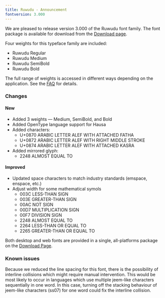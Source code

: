 ```yaml
---
title: Ruwudu - Announcement
fontversion: 3.000
---
```


We are pleased to release version 3.000 of the Ruwudu font family. The font package is available for download from the [Download page](https://software.sil.org/ruwudu/download/).

Four weights for this typeface family are included:

- Ruwudu Regular
- Ruwudu Medium
- Ruwudu SemiBold
- Ruwudu Bold

The full range of weights is accessed in different ways depending on the application. See the [FAQ](faq.md) for details.

### Changes

#### New
- Added 3 weights — Medium, SemiBold, and Bold
- Added OpenType language support for Hausa
- Added characters: 
  - U+0870 ARABIC LETTER ALEF WITH ATTACHED FATHA
  - U+0872 ARABIC LETTER ALEF WITH RIGHT MIDDLE STROKE
  - U+0874 ARABIC LETTER ALEF WITH ATTACHED KASRA
- Added mirrored glyph:
  - 2248 ALMOST EQUAL TO

#### Improved
- Updated space characters to match industry standards (emspace, enspace, etc.)
- Adjust width for some mathematical symols
  - 003C LESS-THAN SIGN
  - 003E GREATER-THAN SIGN
  - 00AC NOT SIGN
  - 00D7 MULTIPLICATION SIGN
  - 00F7 DIVISION SIGN
  - 2248 ALMOST EQUAL TO
  - 2264 LESS-THAN OR EQUAL TO
  - 2265 GREATER-THAN OR EQUAL TO
  
Both desktop and web fonts are provided in a single, all-platforms package on the [Download Page](https://software.sil.org/ruwudu/download).

### Known issues

Because we reduced the line spacing for this font, there is the possibility of interline collisions which might require manual intervention. This would be most likely to occur in languages which use multiple jeem-like characters sequentially in one word. In this case, turning off the stacking behaviour of jeem-like characters (ss07) for one word could fix the interline collision.

